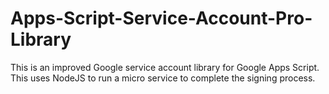 # Apps-Script-Service-Account-Pro-Library
This is an improved Google service account library for Google Apps Script. This uses NodeJS to run a micro service to complete the signing process.
